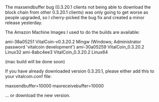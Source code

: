 The maxsendbuffer bug (0.3.20.1 clients not being able to download the block chain from other 0.3.20.1 clients) was only going to get
worse as people upgraded, so I cherry-picked the bug fix and created a minor release yesterday.

The Amazon Machine Images I used to do the builds are available:

  ami-38a05251   VitalCoin-v0.3.20.2 Mingw    (Windows; Administrator password 'vitalcoin development')
  ami-30a05259   VitalCoin_0.3.20.2 Linux32
  ami-8abc4ee3   VitalCoin_0.3.20.2 Linux64

(mac build will be done soon)

If you have already downloaded version 0.3.20.1, please either add this to your vitalcoin.conf file:

  maxsendbuffer=10000
  maxreceivebuffer=10000

... or download the new version.
